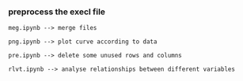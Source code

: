 ### preprocess the execl file
```text
meg.ipynb --> merge files
```
```text
png.ipynb --> plot curve according to data
```
```text
pre.ipynb --> delete some unused rows and columns
```
```text
rlvt.ipynb --> analyse relationships between different variables
```